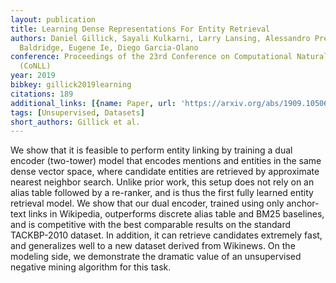 ```yaml
---
layout: publication
title: Learning Dense Representations For Entity Retrieval
authors: Daniel Gillick, Sayali Kulkarni, Larry Lansing, Alessandro Presta, Jason
  Baldridge, Eugene Ie, Diego Garcia-Olano
conference: Proceedings of the 23rd Conference on Computational Natural Language Learning
  (CoNLL)
year: 2019
bibkey: gillick2019learning
citations: 189
additional_links: [{name: Paper, url: 'https://arxiv.org/abs/1909.10506'}]
tags: [Unsupervised, Datasets]
short_authors: Gillick et al.
---
```

We show that it is feasible to perform entity linking by training a dual
encoder (two-tower) model that encodes mentions and entities in the same dense
vector space, where candidate entities are retrieved by approximate nearest
neighbor search. Unlike prior work, this setup does not rely on an alias table
followed by a re-ranker, and is thus the first fully learned entity retrieval
model. We show that our dual encoder, trained using only anchor-text links in
Wikipedia, outperforms discrete alias table and BM25 baselines, and is
competitive with the best comparable results on the standard TACKBP-2010
dataset. In addition, it can retrieve candidates extremely fast, and
generalizes well to a new dataset derived from Wikinews. On the modeling side,
we demonstrate the dramatic value of an unsupervised negative mining algorithm
for this task.